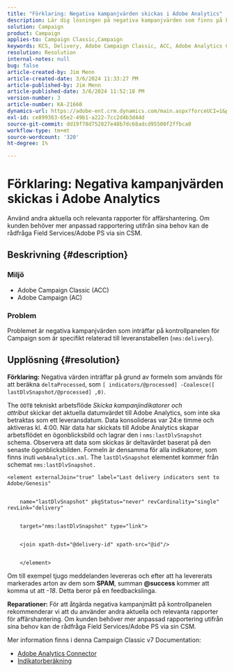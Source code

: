 ```yaml
---
title: "Förklaring: Negativa kampanjvärden skickas i Adobe Analytics"
description: Lär dig lösningen på negativa kampanjvärden som finns på kontrollpanelen som är specifikt relaterad till leveranstabellen (nms:delivery).
solution: Campaign
product: Campaign
applies-to: Campaign Classic,Campaign
keywords: KCS, Delivery, Adobe Campaign Classic, ACC, Adobe Analytics Connector, Adobe Analytics, AA, felsökning, Adobe Campaign, AC, negativa kampanjvärden
resolution: Resolution
internal-notes: null
bug: false
article-created-by: Jim Menn
article-created-date: 3/6/2024 11:33:27 PM
article-published-by: Jim Menn
article-published-date: 3/6/2024 11:52:18 PM
version-number: 3
article-number: KA-21660
dynamics-url: https://adobe-ent.crm.dynamics.com/main.aspx?forceUCI=1&pagetype=entityrecord&etn=knowledgearticle&id=4a6671ea-11dc-ee11-904d-6045bd006268
exl-id: ce899363-65e2-49b1-a222-7cc2d4b3d44d
source-git-commit: dd19f78d752827e48b7dc68adcd95500f2ffbca0
workflow-type: tm+mt
source-wordcount: '320'
ht-degree: 1%

---
```


# Förklaring: Negativa kampanjvärden skickas i Adobe Analytics


Använd andra aktuella och relevanta rapporter för affärshantering. Om kunden behöver mer anpassad rapportering utifrån sina behov kan de rådfråga Field Services/Adobe PS via sin CSM.

## Beskrivning {#description}


### <b>Miljö</b>

- Adobe Campaign Classic (ACC)
- Adobe Campaign (AC)




### <b>Problem</b>

Problemet är negativa kampanjvärden som inträffar på kontrollpanelen för Campaign som är specifikt relaterad till leveranstabellen (`nms:delivery`).


## Upplösning {#resolution}

<b>Förklaring:</b>
Negativa värden inträffar på grund av formeln som används för att beräkna `deltaProcessed`, som `[ indicators/@processed] -Coalesce([ lastDlvSnapshot/@processed] ,0)`.

The `OOTB` tekniskt arbetsflöde *Skicka kampanjindikatorer och attribut* skickar det aktuella datumvärdet till Adobe Analytics, som inte ska betraktas som ett leveransdatum. Data konsolideras var 24:e timme och aktiveras kl. 4:00. När data har skickats till Adobe Analytics skapar arbetsflödet en ögonblicksbild och lagrar den i `nms:lastDlvSnapshot` schema. Observera att data som skickas är deltavärdet baserat på den senaste ögonblicksbilden. Formeln är densamma för alla indikatorer, som finns inuti `webAnalytics.xml`. The `lastDlvSnapshot` elementet kommer från schemat `nms:lastDlvSnapshot.`




```
<element externalJoin="true" label="Last delivery indicators sent to Adobe/Genesis"


    name="lastDlvSnapshot" pkgStatus="never" revCardinality="single" revLink="delivery"


    target="nms:lastDlvSnapshot" type="link">


    <join xpath-dst="@delivery-id" xpath-src="@id"/>


    </element>
```


Om till exempel tjugo meddelanden levereras och efter att ha levererats markerades arton av dem som <b>SPAM</b>, summan <b>@success</b> kommer att komma ut att *-18*. Detta beror på en feedbackslinga.

<b>Reparationer:</b>
För att åtgärda negativa kampanjmått på kontrollpanelen rekommenderar vi att du använder andra aktuella och relevanta rapporter för affärshantering. Om kunden behöver mer anpassad rapportering utifrån sina behov kan de rådfråga Field Services/Adobe PS via sin CSM.

Mer information finns i denna Campaign Classic v7 Documentation:



- [Adobe Analytics Connector](https://experienceleague.adobe.com/docs/campaign-classic/using/getting-started/connectors/analytics-connector/adobe-analytics-connector.html)
- [Indikatorberäkning](https://experienceleague.adobe.com/docs/campaign-classic/using/reporting/reports-on-deliveries/indicator-calculation.html)
